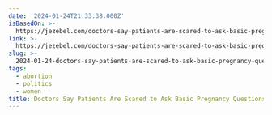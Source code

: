 ```yaml
---
date: '2024-01-24T21:33:38.000Z'
isBasedOn: >-
  https://jezebel.com/doctors-say-patients-are-scared-to-ask-basic-pregnancy-1851173263
link: >-
  https://jezebel.com/doctors-say-patients-are-scared-to-ask-basic-pregnancy-1851173263
slug: >-
  2024-01-24-doctors-say-patients-are-scared-to-ask-basic-pregnancy-questions-in-chillin
tags:
  - abortion
  - politics
  - women
title: Doctors Say Patients Are Scared to Ask Basic Pregnancy Questions in Chillin
---
```


